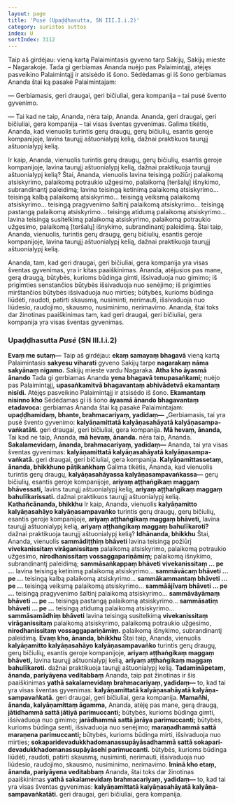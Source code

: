 ```yaml
---
layout: page
title: 'Pusė (Upaḍḍhasutta, SN III.I.i.2)'
category: suristos suttos
index: U
sortIndex: 3112
---
```



Taip aš girdėjau: vieną kartą Palaimintasis gyveno tarp Sakijų, Sakijų mieste – Nagarakoje. Tada gi gerbiamas Ananda nuėjo pas Palaimintąjį, atėjęs pasveikino Palaimintąjį ir atsisėdo iš šono. Sėdėdamas gi iš šono gerbiamas Ananda štai ką pasakė Palaimintajam:  

— Gerbiamasis, geri draugai, geri bičiuliai, gera kompanija – tai pusė švento gyvenimo.

— Tai kad ne taip, Ananda, nėra taip, Ananda. Ananda, geri draugai, geri bičiuliai, gera kompanija – tai visas šventas gyvenimas. Galima tikėtis, Ananda, kad vienuolis turintis gerų draugų, gerų bičiulių, esantis geroje kompanijoje, lavins taurųjį aštuonialypį kelią, dažnai praktikuos taurųjį aštuonialypį kelią.

Ir kaip, Ananda, vienuolis  turintis gerų draugų, gerų bičiulių, esantis geroje kompanijoje, lavina taurųjį aštuonialypį kelią, dažnai praktikuoja taurųjį aštuonialypį kelią? Štai, Ananda, vienuolis lavina teisingą požiūrį palaikomą atsiskyrimo, palaikomą potraukio užgesimo, palaikomą [teršalų] išnykimo, subrandinantį paleidimą; lavina teisingą ketinimą palaikomą atsiskyrimo... teisingą kalbą palaikomą atsiskyrimo... teisingą veiksmą palaikomą atsiskyrimo... teisingą pragyvenimo šaltinį palaikomą atsiskyrimo... teisingą pastangą palaikomą atsiskyrimo... teisingą atidumą palaikomą atsiskyrimo... lavina teisingą susitelkimą palaikomą atsiskyrimo, palaikomą potraukio užgesimo, palaikomą [teršalų] išnykimo, subrandinantį paleidimą. Štai taip, Ananda, vienuolis, turintis gerų draugų, gerų bičiulių, esantis geroje kompanijoje, lavina taurųjį aštuonialypį kelią, dažnai praktikuoja taurųjį aštuonialypį kelią.

Ananda, tam, kad geri draugai, geri bičiuliai, gera kompanija yra visas šventas gyvenimas, yra ir kitas paaiškinimas. Ananda, atėjusios pas mane, gerą draugą, būtybės, kurioms būdinga gimti, išsivaduoja nuo gimimo; iš prigimties senstančios būtybės išsivaduoja nuo senėjimo; iš prigimties mirštančios būtybės išsivaduoja nuo mirties; būtybės, kurioms būdinga liūdėti, raudoti, patirti skausmą, nusiminti, nerimauti, išsivaduoja nuo liūdesio, raudojimo, skausmo, nusiminimo, nerimavimo. Ananda, štai toks dar žinotinas paaiškinimas tam, kad geri draugai, geri bičiuliai, gera kompanija yra visas šventas gyvenimas.

### Upaḍḍhasutta *Pusė* (SN III.I.i.2)  

**Evaṃ me sutaṃ—​** Taip aš girdėjau: **ekaṃ samayaṃ bhagavā** vieną kartą Palaimintasis **sakyesu viharati** gyveno Sakijų tarpe **nagarakaṃ nāma sakyānaṃ nigamo.** Sakijų mieste vardu Nagaraka. **Atha kho āyasmā ānando** Tada gi gerbiamas Ananda **yena bhagavā tenupasaṅkami;** nuėjo pas Palaimintąjį, **upasaṅkamitvā bhagavantaṃ abhivādetvā ekamantaṃ nisīdi.** Atėjęs pasveikino Palaimintąjį ir atsisėdo iš šono. **Ekamantaṃ nisinno kho** Sėdėdamas gi iš šono **āyasmā ānando bhagavantaṃ etadavoca:** gerbiamas Ananda štai ką pasakė Palaimintajam: **upaḍḍhamidaṃ, bhante, brahmacariyaṃ, yadidaṃ—** „Gerbiamasis, tai yra pusė švento gyvenimo: **kalyāṇamittatā kal­yāṇa­sahāyatā kal­yāṇa­sampa­vaṅkatāti.** geri draugai, geri bičiuliai, gera kompanija.
**Mā hevaṃ, ānanda,** Tai kad ne taip, Ananda, **mā hevaṃ, ānanda.** nėra taip, Ananda. **Sakalamevidaṃ, ānanda, brahmacariyaṃ, yadidaṃ—** Ananda, tai yra visas šventas gyvenimas: **kalyāṇamittatā kal­yāṇa­sahāyatā kal­yāṇa­sampa­vaṅkatā.** geri draugai, geri bičiuliai, gera kompanija. **Kal­yāṇa­mittas­setaṃ, ānanda, bhikkhuno pāṭikaṅkhaṃ** Galima tikėtis, Ananda, kad vienuolis turintis gerų draugų, **kal­yāṇa­sahāyassa kal­yāṇa­sampa­vaṅkassa—** gerų bičiulių, esantis geroje kompanijoje, **ariyaṃ aṭṭhaṅgikaṃ maggaṃ bhāvessati,** lavins taurųjį aštuonialypį kelią, **ariyaṃ aṭṭhaṅgikaṃ maggaṃ bahu­līka­ris­sati.** dažnai praktikuos taurųjį aštuonialypį kelią.
**Kathañcānanda, bhikkhu** Ir kaip, Ananda, vienuolis **kalyāṇamitto kalyāṇasahāyo kal­yāṇa­sam­pa­vaṅko**  turintis gerų draugų, gerų bičiulių, esantis geroje kompanijoje, **ariyaṃ aṭṭhaṅgikaṃ maggaṃ bhāveti,** lavina taurųjį aštuonialypį kelią, **ariyaṃ aṭṭhaṅgikaṃ maggaṃ bahulīkaroti?** dažnai praktikuoja taurųjį aštuonialypį kelią? **Idhānanda, bhikkhu** Štai, Ananda, vienuolis **sammādiṭṭhiṃ bhāveti** lavina teisingą požiūrį **vivekanissitaṃ virāganissitaṃ** palaikomą atsiskyrimo, palaikomą potraukio užgesimo, **nirodhanissitaṃ vossaggapariṇāmiṃ;** palaikomą išnykimo, subrandinantį paleidimą; **sammāsaṅkappaṃ bhāveti vivekanissitaṃ … pe …** lavina teisingą ketinimą palaikomą atsiskyrimo... **sammāvācaṃ bhāveti … pe …** teisingą kalbą palaikomą atsiskyrimo... **sammākammantaṃ bhāveti … pe …** teisingą veiksmą palaikomą atsiskyrimo... **sammāājīvaṃ bhāveti … pe …** teisingą pragyvenimo šaltinį palaikomą atsiskyrimo... **sammāvāyāmaṃ bhāveti … pe …** teisingą pastangą palaikomą atsiskyrimo... **sammāsatiṃ bhāveti … pe …** teisingą atidumą palaikomą atsiskyrimo... **sammāsamādhiṃ bhāveti** lavina teisingą susitelkimą **vivekanissitaṃ virāganissitaṃ** palaikomą atsiskyrimo, palaikomą potraukio užgesimo, **nirodha­nissitaṃ vos­sagga­pari­ṇāmiṃ.** palaikomą išnykimo, subrandinantį paleidimą. **Evaṃ kho, ānanda, bhikkhu** Štai taip, Ananda, vienuolis **kalyāṇamitto kalyāṇasahāyo kal­yāṇa­sam­pa­vaṅko** turintis gerų draugų, gerų bičiulių, esantis geroje kompanijoje, **ariyaṃ aṭṭhaṅgikaṃ maggaṃ bhāveti,** lavina taurųjį aštuonialypį kelią, **ariyaṃ aṭṭhaṅgikaṃ maggaṃ bahulīkaroti.** dažnai praktikuoja taurųjį aštuonialypį kelią.
**Tadamināpetaṃ, ānanda, pariyāyena veditabbaṃ** Ananda, taip pat žinotinas ir šis paaiškinimas **yathā sakalamevidaṃ brahmacariyaṃ, yadidaṃ—** to, kad tai yra visas šventas gyvenimas: **kalyāṇamittatā kal­yāṇa­sahāyatā kal­yāṇa­sampa­vaṅkatā.** geri draugai, geri bičiuliai, gera kompanija. **Mamañhi, ānanda, kalyāṇamittaṃ āgamma,** Ananda, atėję pas mane, gerą draugą, **jātidhammā sattā jātiyā parimuccanti;** būtybės, kurioms būdinga gimti, išsivaduoja nuo gimimo; **jarādhammā sattā jarāya parimuccanti;** būtybės, kurioms būdinga senti, išsivaduoja nuo senėjimo; **maraṇadhammā sattā maraṇena parimuccanti;** būtybės, kurioms būdinga mirti, išsivaduoja nuo mirties; **soka­pari­deva­duk­kha­do­manas­supāyā­sa­dhammā sattā soka­pari­deva­duk­kha­do­manas­supāyā­sehi parimuccanti.** būtybės, kurioms būdinga liūdėti, raudoti, patirti skausmą, nusiminti, nerimauti, išsivaduoja nuo liūdesio, raudojimo, skausmo, nusiminimo, nerimavimo. **Iminā kho etaṃ, ānanda, pariyāyena veditabbaṃ** Ananda, štai toks dar žinotinas paaiškinimas **yathā sakalamevidaṃ brahmacariyaṃ, yadidaṃ—** to, kad tai yra visas šventas gyvenimas: **kalyāṇamittatā kal­yāṇa­sahāyatā kal­yāṇa­sampa­vaṅkatāti.** geri draugai, geri bičiuliai, gera kompanija.
